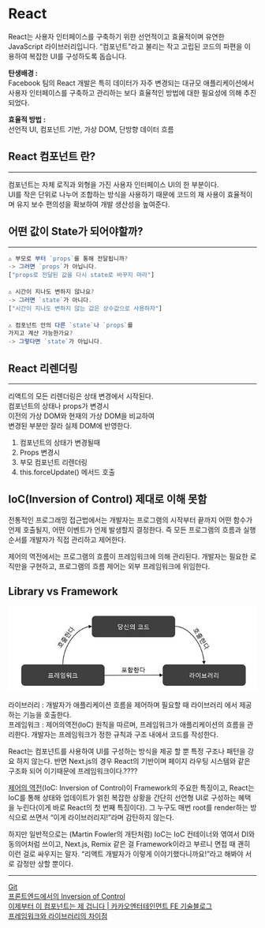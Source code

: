 # React

React는 사용자 인터페이스를 구축하기 위한 선언적이고 효율적이며 유연한 JavaScript 라이브러리입니다. “컴포넌트”라고 불리는 작고 고립된 코드의 파편을 이용하여 복잡한 UI를 구성하도록 돕습니다.

**탄생배경 :**\
Facebook 팀의 React 개발은 특히 데이터가 자주 변경되는 대규모 애플리케이션에서 사용자 인터페이스를 구축하고 관리하는 보다 효율적인 방법에 대한 필요성에 의해 추진되었다.

**효율적 방법 :**\
선언적 UI, 컴포넌트 기반, 가상 DOM, 단방향 데이터 흐름

## React 컴포넌트 란?

***

컴포넌트는 자체 로직과 외형을 가진 사용자 인터페이스 UI의 한 부분이다.\
UI를 작은 단위로 나누어 조합하는 방식을 사용하기 때문에 코드의 재 사용이 효율적이며 유지 보수 편의성을 확보하여 개발 생산성을 높여준다.



## 어떤 값이 State가 되어야할까?

***

```jsx
⚠️ 부모로 부터 `props`를 통해 전달됩니까? 
-> 그러면 `props`가 아닙니다.
["props로 전달된 값을 다시 state로 바꾸지 마라"]

⚠️ 시간이 지나도 변하지 않나요? 
-> 그러면 `state`가 아니다.
["시간이 지나도 변하지 않는 값은 상수값으로 사용하자"]

⚠️ 컴포넌트 안의 다른 `state`나 `props`를 
가지고 계산 가능한가요? 
-> 그렇다면 `state`가 아닙니다.

```

## React 리렌더링

***

리액트의 모든 리렌더링은 상태 변경에서 시작된다.\
컴포넌트의 상태나 props가 변경시\
이전의 가상 DOM와 현재의 가상 DOM을 비교하여 \
변경된 부분만 잘라 실제 DOM에 반영한다.

1. 컴포넌트의 상태가 변경될때
2. Props 변경시
3. 부모 컴포넌트 리렌더링
4. this.forceUpdate() 메서드 호출

## IoC(Inversion of Control) 제대로 이해 못함

전통적인 프로그래밍 접근법에서는 개발자는 프로그램의 시작부터 끝까지 어떤 함수가 언제 호출될지, 어떤 이벤트가 언제 발생할지 결정한다. 즉 모든 프로그램의 흐름과 실행 순서를 개발자가 직접 관리하고 제어한다.

제어의 역전에서는 프로그램의 흐름이 프레임워크에 의해 관리된다. 개발자는 필요한 로직만을 구현하고, 프로그램의 흐름 제어는 외부 프레임워크에 위임한다.

## Library vs Framework

![Untitled](학습키워드/Untitled.png)

라이브러리 : 개발자가 애플리케이션 흐름을 제어하며 필요할 때 라이브러리 에서 제공하는 기능을 호출한다.\
프레임워크 : 제어의역전(IoC) 원칙을 따르며, 프레임워크가 애플리케이션의 흐름을 관리한다. 개발자는 프레임워크가 정한 규칙과 구조 내에서 코드를 작성한다.

React는 컴포넌트를 사용하여 UI를 구성하는 방식을 제공 할 뿐 특정 구조나 패턴을 강요 하지 않는다. 반면 Next.js의 경우 React의 기반이며 페이지 라우팅 시스템와 같은 구조화 되어 이기때문에 프레임워크이다.????

[제어의 역전](https://martinfowler.com/bliki/InversionOfControl.html)(IoC: Inversion of Control)이 Framework의 주요한 특징이고, React는 IoC를 통해 상태와 업데이트가 얽힌 복잡한 상황을 간단히 선언형 UI로 구성하는 혜택을 누린다(이게 바로 React의 첫 번째 특징이다). 그 누구도 매번 root를 render하는 방식으로 쓰면서 “이게 라이브러리지!”라며 감탄하지 않는다.

하지만 일반적으로는 (Martin Fowler의 개탄처럼) IoC는 IoC 컨테이너와 엮여서 DI와 동의어처럼 쓰이고, Next.js, Remix 같은 걸 Framework이라고 부르니 면접 때 괜히 이런 걸로 싸우지는 말자. “리액트 개발자가 이렇게 이야기했다니까요!”라고 해봐야 서로 감정만 상할 뿐이다.

***

[Git](https://github.com/gaearon/overreacted.io/blob/archive/src/pages/react-as-a-ui-runtime/index.ko.md)\
[프론트엔드에서의 Inversion of Control](https://tecoble.techcourse.co.kr/post/2021-05-14-inversion-of-control/)\
[이제부터 이 컴포넌트는 제 겁니다 | 카카오엔터테인먼트 FE 기술블로그](https://fe-developers.kakaoent.com/2022/221110-ioc-pattern/)\
[프레임워크와 라이브러리의 차이점](https://webclub.tistory.com/458)
